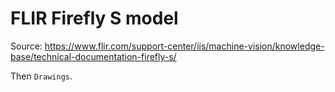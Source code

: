 # FLIR Firefly S model

Source: <https://www.flir.com/support-center/iis/machine-vision/knowledge-base/technical-documentation-firefly-s/>

Then `Drawings`.
